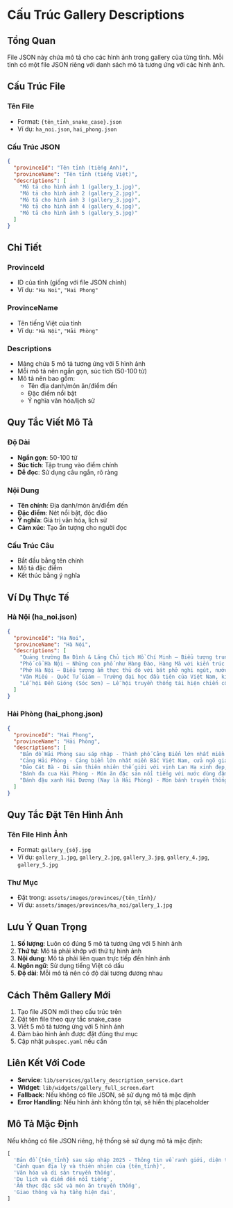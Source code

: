 # Cấu Trúc Gallery Descriptions

## Tổng Quan

File JSON này chứa mô tả cho các hình ảnh trong gallery của từng tỉnh. Mỗi tỉnh có một file JSON riêng với danh sách mô tả tương ứng với các hình ảnh.

## Cấu Trúc File

### Tên File
- Format: `{tên_tỉnh_snake_case}.json`
- Ví dụ: `ha_noi.json`, `hai_phong.json`

### Cấu Trúc JSON

```json
{
  "provinceId": "Tên tỉnh (tiếng Anh)",
  "provinceName": "Tên tỉnh (tiếng Việt)",
  "descriptions": [
    "Mô tả cho hình ảnh 1 (gallery_1.jpg)",
    "Mô tả cho hình ảnh 2 (gallery_2.jpg)",
    "Mô tả cho hình ảnh 3 (gallery_3.jpg)",
    "Mô tả cho hình ảnh 4 (gallery_4.jpg)",
    "Mô tả cho hình ảnh 5 (gallery_5.jpg)"
  ]
}
```

## Chi Tiết

### ProvinceId
- ID của tỉnh (giống với file JSON chính)
- Ví dụ: `"Ha Noi"`, `"Hai Phong"`

### ProvinceName
- Tên tiếng Việt của tỉnh
- Ví dụ: `"Hà Nội"`, `"Hải Phòng"`

### Descriptions
- Mảng chứa 5 mô tả tương ứng với 5 hình ảnh
- Mỗi mô tả nên ngắn gọn, súc tích (50-100 từ)
- Mô tả nên bao gồm:
  - Tên địa danh/món ăn/điểm đến
  - Đặc điểm nổi bật
  - Ý nghĩa văn hóa/lịch sử

## Quy Tắc Viết Mô Tả

### Độ Dài
- **Ngắn gọn**: 50-100 từ
- **Súc tích**: Tập trung vào điểm chính
- **Dễ đọc**: Sử dụng câu ngắn, rõ ràng

### Nội Dung
- **Tên chính**: Địa danh/món ăn/điểm đến
- **Đặc điểm**: Nét nổi bật, độc đáo
- **Ý nghĩa**: Giá trị văn hóa, lịch sử
- **Cảm xúc**: Tạo ấn tượng cho người đọc

### Cấu Trúc Câu
- Bắt đầu bằng tên chính
- Mô tả đặc điểm
- Kết thúc bằng ý nghĩa

## Ví Dụ Thực Tế

### Hà Nội (ha_noi.json)
```json
{
  "provinceId": "Ha Noi",
  "provinceName": "Hà Nội",
  "descriptions": [
    "Quảng trường Ba Đình & Lăng Chủ tịch Hồ Chí Minh – Biểu tượng trung tâm chính trị của Việt Nam, không gian trang nghiêm, giàu giá trị lịch sử – văn hóa, thu hút đông đảo người dân và du khách.",
    "Phố cổ Hà Nội – Những con phố như Hàng Đào, Hàng Mã với kiến trúc cổ, cửa hàng nhỏ, quán cà phê, nhịp sống đặc trưng và các lễ hội truyền thống của người Hà Thành.",
    "Phở Hà Nội – Biểu tượng ẩm thực thủ đô với bát phở nghi ngút, nước dùng trong, đậm vị; bánh phở mềm, ăn kèm rau thơm, chanh ớt tạo nên hương vị tinh tế, hấp dẫn.",
    "Văn Miếu - Quốc Tử Giám – Trường đại học đầu tiên của Việt Nam, kiến trúc cổ kính, không gian hiếu học gắn với Nho học; biểu tượng tri thức của Thăng Long – Hà Nội.",
    "Lễ hội Đền Gióng (Sóc Sơn) – Lễ hội truyền thống tái hiện chiến công Thánh Gióng, rước kiệu linh đình, di sản văn hóa phi vật thể thể hiện tinh thần yêu nước và tự hào dân tộc."
  ]
}
```

### Hải Phòng (hai_phong.json)
```json
{
  "provinceId": "Hai Phong",
  "provinceName": "Hải Phòng",
  "descriptions": [
    "Bản đồ Hải Phòng sau sáp nhập - Thành phố Cảng Biển lớn nhất miền Bắc Việt Nam sau khi sáp nhập với tỉnh Hải Dương theo Nghị quyết Quốc hội 2025, với diện tích 3.194,72km² và dân số 4.664.124 người.",
    "Cảng Hải Phòng - Cảng biển lớn nhất miền Bắc Việt Nam, cửa ngõ giao thương quốc tế quan trọng với các tàu container và hàng hóa đang hoạt động sôi động.",
    "Đảo Cát Bà - Di sản thiên nhiên thế giới với vịnh Lan Hạ xinh đẹp, rừng nguyên sinh và hệ sinh thái biển đa dạng, điểm du lịch sinh thái nổi tiếng.",
    "Bánh đa cua Hải Phòng - Món ăn đặc sản nổi tiếng với nước dùng đậm đà từ cua đồng, bánh đa dai giòn và các loại rau tươi ngon.",
    "Bánh đậu xanh Hải Dương (Nay là Hải Phòng) - Món bánh truyền thống nổi tiếng của vùng Hải Dương, nay thuộc Hải Phòng sau sáp nhập 2025, với hương vị thơm ngon và kỹ thuật làm bánh tinh xảo."
  ]
}
```

## Quy Tắc Đặt Tên Hình Ảnh

### Tên File Hình Ảnh
- Format: `gallery_{số}.jpg`
- Ví dụ: `gallery_1.jpg`, `gallery_2.jpg`, `gallery_3.jpg`, `gallery_4.jpg`, `gallery_5.jpg`

### Thư Mục
- Đặt trong: `assets/images/provinces/{tên_tỉnh}/`
- Ví dụ: `assets/images/provinces/ha_noi/gallery_1.jpg`

## Lưu Ý Quan Trọng

1. **Số lượng**: Luôn có đúng 5 mô tả tương ứng với 5 hình ảnh
2. **Thứ tự**: Mô tả phải khớp với thứ tự hình ảnh
3. **Nội dung**: Mô tả phải liên quan trực tiếp đến hình ảnh
4. **Ngôn ngữ**: Sử dụng tiếng Việt có dấu
5. **Độ dài**: Mỗi mô tả nên có độ dài tương đương nhau

## Cách Thêm Gallery Mới

1. Tạo file JSON mới theo cấu trúc trên
2. Đặt tên file theo quy tắc snake_case
3. Viết 5 mô tả tương ứng với 5 hình ảnh
4. Đảm bảo hình ảnh được đặt đúng thư mục
5. Cập nhật `pubspec.yaml` nếu cần

## Liên Kết Với Code

- **Service**: `lib/services/gallery_description_service.dart`
- **Widget**: `lib/widgets/gallery_full_screen.dart`
- **Fallback**: Nếu không có file JSON, sẽ sử dụng mô tả mặc định
- **Error Handling**: Nếu hình ảnh không tồn tại, sẽ hiển thị placeholder

## Mô Tả Mặc Định

Nếu không có file JSON riêng, hệ thống sẽ sử dụng mô tả mặc định:

```dart
[
  'Bản đồ {tên_tỉnh} sau sáp nhập 2025 - Thông tin về ranh giới, diện tích và dân số mới sau khi thực hiện sáp nhập theo Nghị quyết Quốc hội.',
  'Cảnh quan địa lý và thiên nhiên của {tên_tỉnh}',
  'Văn hóa và di sản truyền thống',
  'Du lịch và điểm đến nổi tiếng',
  'Ẩm thực đặc sắc và món ăn truyền thống',
  'Giao thông và hạ tầng hiện đại',
]
```
